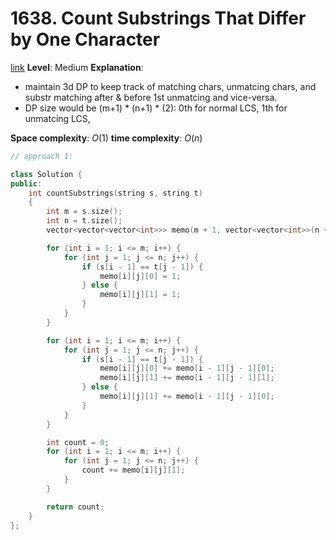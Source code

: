 # 1638. Count Substrings That Differ by One Character

[link]()
**Level**: Medium 
**Explanation**:
- maintain 3d DP to keep track of matching chars, unmatcing chars, and substr matching after & before 1st unmatcing and vice-versa. 
- DP size would be (m+1) * (n+1) * (2):  0th for normal LCS, 1th for unmatcing LCS,

**Space complexity**: $O(1)$
**time complexity**: $O(n)$

```cpp
// approach 1:

class Solution {
public:
    int countSubstrings(string s, string t)
    {
        int m = s.size();
        int n = t.size();
        vector<vector<vector<int>>> memo(m + 1, vector<vector<int>>(n + 1, vector<int>(2, 0)));

        for (int i = 1; i <= m; i++) {
            for (int j = 1; j <= n; j++) {
                if (s[i - 1] == t[j - 1]) {
                    memo[i][j][0] = 1;
                } else {
                    memo[i][j][1] = 1;
                }
            }
        }

        for (int i = 1; i <= m; i++) {
            for (int j = 1; j <= n; j++) {
                if (s[i - 1] == t[j - 1]) {
                    memo[i][j][0] += memo[i - 1][j - 1][0];
                    memo[i][j][1] += memo[i - 1][j - 1][1];
                } else {
                    memo[i][j][1] += memo[i - 1][j - 1][0];
                }
            }
        }

        int count = 0;
        for (int i = 1; i <= m; i++) {
            for (int j = 1; j <= n; j++) {
                count += memo[i][j][1];
            }
        }

        return count;
    }
};


```

